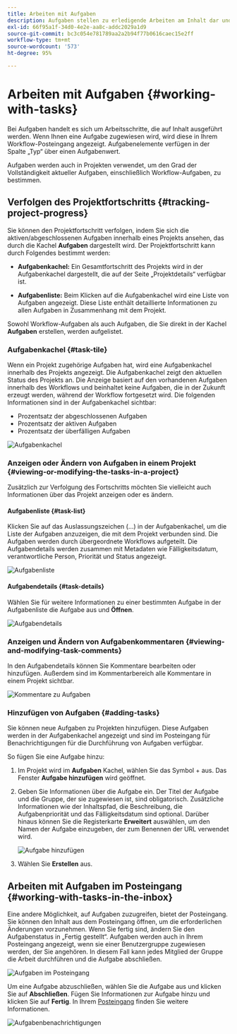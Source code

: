 ```yaml
---
title: Arbeiten mit Aufgaben
description: Aufgaben stellen zu erledigende Arbeiten am Inhalt dar und werden in Projekten verwendet, um den Grad der Vollständigkeit der laufenden Aufgaben zu bestimmen
exl-id: 66f95a1f-34d0-4e2e-aa8c-addc2029a1d9
source-git-commit: bc3c054e781789aa2a2b94f77b0616caec15e2ff
workflow-type: tm+mt
source-wordcount: '573'
ht-degree: 95%

---
```


# Arbeiten mit Aufgaben {#working-with-tasks}

Bei Aufgaben handelt es sich um Arbeitsschritte, die auf Inhalt ausgeführt werden. Wenn Ihnen eine Aufgabe zugewiesen wird, wird diese in Ihrem Workflow-Posteingang angezeigt. Aufgabenelemente verfügen in der Spalte „Typ“ über einen Aufgabenwert.

Aufgaben werden auch in Projekten verwendet, um den Grad der Vollständigkeit aktueller Aufgaben, einschließlich Workflow-Aufgaben, zu bestimmen.

## Verfolgen des Projektfortschritts {#tracking-project-progress}

Sie können den Projektfortschritt verfolgen, indem Sie sich die aktiven/abgeschlossenen Aufgaben innerhalb eines Projekts ansehen, das durch die Kachel **Aufgaben** dargestellt wird. Der Projektfortschritt kann durch Folgendes bestimmt werden:

* **Aufgabenkachel:** Ein Gesamtfortschritt des Projekts wird in der Aufgabenkachel dargestellt, die auf der Seite „Projektdetails“ verfügbar ist.

* **Aufgabenliste:** Beim Klicken auf die Aufgabenkachel wird eine Liste von Aufgaben angezeigt. Diese Liste enthält detaillierte Informationen zu allen Aufgaben in Zusammenhang mit dem Projekt.

Sowohl Workflow-Aufgaben als auch Aufgaben, die Sie direkt in der Kachel **Aufgaben** erstellen, werden aufgelistet.

### Aufgabenkachel {#task-tile}

Wenn ein Projekt zugehörige Aufgaben hat, wird eine Aufgabenkachel innerhalb des Projekts angezeigt. Die Aufgabenkachel zeigt den aktuellen Status des Projekts an. Die Anzeige basiert auf den vorhandenen Aufgaben innerhalb des Workflows und beinhaltet keine Aufgaben, die in der Zukunft erzeugt werden, während der Workflow fortgesetzt wird. Die folgenden Informationen sind in der Aufgabenkachel sichtbar:

* Prozentsatz der abgeschlossenen Aufgaben
* Prozentsatz der aktiven Aufgaben
* Prozentsatz der überfälligen Aufgaben

![Aufgabenkachel](/help/sites-cloud/authoring/assets/projects-tasks-breakdown.png)

### Anzeigen oder Ändern von Aufgaben in einem Projekt {#viewing-or-modifying-the-tasks-in-a-project}

Zusätzlich zur Verfolgung des Fortschritts möchten Sie vielleicht auch Informationen über das Projekt anzeigen oder es ändern.

#### Aufgabenliste {#task-list}

Klicken Sie auf das Auslassungszeichen (...) in der Aufgabenkachel, um die Liste der Aufgaben anzuzeigen, die mit dem Projekt verbunden sind. Die Aufgaben werden durch übergeordnete Workflows aufgeteilt. Die Aufgabendetails werden zusammen mit Metadaten wie Fälligkeitsdatum, verantwortliche Person, Priorität und Status angezeigt.

![Aufgabenliste](/help/sites-cloud/authoring/assets/projects-task-list.png)

#### Aufgabendetails {#task-details}

Wählen Sie für weitere Informationen zu einer bestimmten Aufgabe in der Aufgabenliste die Aufgabe aus und **Öffnen**.

![Aufgabendetails](/help/sites-cloud/authoring/assets/projects-task-details.png)

### Anzeigen und Ändern von Aufgabenkommentaren {#viewing-and-modifying-task-comments}

In den Aufgabendetails können Sie Kommentare bearbeiten oder hinzufügen. Außerdem sind im Kommentarbereich alle Kommentare in einem Projekt sichtbar.

![Kommentare zu Aufgaben](/help/sites-cloud/authoring/assets/projects-tasks-comments.png)

### Hinzufügen von Aufgaben {#adding-tasks}

Sie können neue Aufgaben zu Projekten hinzufügen. Diese Aufgaben werden in der Aufgabenkachel angezeigt und sind im Posteingang für Benachrichtigungen für die Durchführung von Aufgaben verfügbar.

So fügen Sie eine Aufgabe hinzu:

1. Im Projekt wird im **Aufgaben** Kachel, wählen Sie das Symbol + aus. Das Fenster **Aufgabe hinzufügen** wird geöffnet.
1. Geben Sie Informationen über die Aufgabe ein. Der Titel der Aufgabe und die Gruppe, der sie zugewiesen ist, sind obligatorisch. Zusätzliche Informationen wie der Inhaltspfad, die Beschreibung, die Aufgabenpriorität und das Fälligkeitsdatum sind optional. Darüber hinaus können Sie die Registerkarte **Erweitert** auswählen, um den Namen der Aufgabe einzugeben, der zum Benennen der URL verwendet wird.

   ![Aufgabe hinzufügen](/help/sites-cloud/authoring/assets/projects-add-task.png)

1. Wählen Sie **Erstellen** aus.

## Arbeiten mit Aufgaben im Posteingang {#working-with-tasks-in-the-inbox}

Eine andere Möglichkeit, auf Aufgaben zuzugreifen, bietet der Posteingang. Sie können den Inhalt aus dem Posteingang öffnen, um die erforderlichen Änderungen vorzunehmen. Wenn Sie fertig sind, ändern Sie den Aufgabenstatus in „Fertig gestellt“. Aufgaben werden auch in Ihrem Posteingang angezeigt, wenn sie einer Benutzergruppe zugewiesen werden, der Sie angehören. In diesem Fall kann jedes Mitglied der Gruppe die Arbeit durchführen und die Aufgabe abschließen.

![Aufgaben im Posteingang](/help/sites-cloud/authoring/assets/projects-task-inbox.png)

Um eine Aufgabe abzuschließen, wählen Sie die Aufgabe aus und klicken Sie auf **Abschließen**. Fügen Sie Informationen zur Aufgabe hinzu und klicken Sie auf **Fertig**. In Ihrem [Posteingang](/help/sites-cloud/authoring/getting-started/inbox.md) finden Sie weitere Informationen.

![Aufgabenbenachrichtigungen](/help/sites-cloud/authoring/assets/projects-task-notifications.png)
